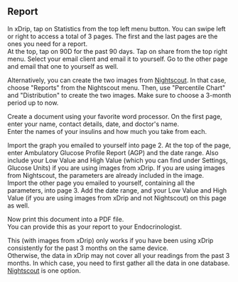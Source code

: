 ## Report  
  
In xDrip, tap on Statistics from the top left menu button. You can swipe left or right to access a total of 3 pages. The first and the last pages are the ones you need for a report.  
At the top, tap on 90D for the past 90 days. Tap on share from the top right menu. Select your email client and email it to yourself. Go to the other page and email that one to yourself as well.  
  
Alternatively, you can create the two images from [Nightscout](./Nightscout.md).  In that case, choose "Reports" from the Nightscout menu.  Then, use "Percentile Chart" and "Distribution" to create the two images.  Make sure to choose a 3-month period up to now.   
  
Create a document using your favorite word processor. On the first page, enter your name, contact details, date, and doctor's name.  
Enter the names of your insulins and how much you take from each.  
  
Import the graph you emailed to yourself into page 2. At the top of the page, enter Ambulatory Glucose Profile Report (AGP) and the date range. Also include your Low Value and High Value (which you can find under Settings, Glucose Units) if you are using images from xDrip.  If you are using images from Nightscout, the parameters are already included in the image.    
Import the other page you emailed to yourself, containing all the parameters, into page 3. Add the date range, and your Low Value and High Value (if you are using images from xDrip and not Nightscout) on this page as well.  
  
Now print this document into a PDF file.  
You can provide this as your report to your Endocrinologist.  
  
This (with images from xDrip) only works if you have been using xDrip consistently for the past 3 months on the same device.  
Otherwise, the data in xDrip may not cover all your readings from the past 3 months. In which case, you need to first gather all the data in one database. [Nightscout](./Nightscout.md) is one option.  
